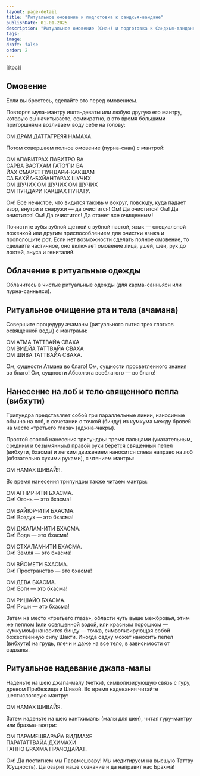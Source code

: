 ```yaml
---
layout: page-detail
title: "Ритуальное омовение и подготовка к сандхья-вандане"
publishDate: 01-01-2025
description: "Ритуальное омовение (Снан) и подготовка к Сандхья-вандане являются важными элементами **пурванга-кармы** — предварительных действий, которые выполняются перед основным поклонением в индуизме."
tags:
image:
draft: false
order: 2
---
```


[[toc]]

## Омовение
Если вы бреетесь, сделайте это перед омовением.

Повторяя мула-мантру ишта-деваты или любую другую его мантру, которую вы начитываете, семикратно, в это время большими пригоршнями возливаем воду себе на голову:

ОМ ДРАМ ДАТТАТРЕЯЯ НАМАХА.

Потом совершаем полное омовение (пурна-снан) с мантрой:

ОМ АПАВИТРАХ ПАВИТРО ВА \
САРВА ВАСТХАМ ГАТО’ПИ ВА \
ЙАХ СМАРЕТ ПУНДАРИ-КАКШАМ \
СА БАХЙА-БХЙАНТАРАХ ШУЧИХ \
ОМ ШУЧИХ ОМ ШУЧИХ ОМ ШУЧИХ \
ОМ ПУНДАРИ КАКШАХ ПУНАТУ.

Ом! Все нечистое, что видится таковым вокруг, повсюду, куда падает взор, внутри и снаружи — да очистится! Ом! Да очистится! Ом! Да очистится! Ом! Да очистится! Да станет все очищенным!

Почистите зубы зубной щеткой с зубной пастой, язык — специальной ложечкой или другим приспособлением для очистки языка и прополощите рот. Если нет возможности сделать полное омовение, то сделайте частичное, оно включает омовение лица, ушей, шеи, рук до локтей, ануса и гениталий.

## Облачение в ритуальные одежды
Облачитесь в чистые ритуальные одежды (для карма-санньяси или пурна-санньяси).

## Ритуальное очищение рта и тела (ачамана)
Совершите процедуру ачаманы (ритуального пития трех глотков освященной воды) с мантрами:

ОМ АТМА ТАТТВАЙА СВАХА \
ОМ ВИДЙА ТАТТВАЙА СВАХА \
ОМ ШИВА ТАТТВАЙА СВАХА.

Ом, сущности Атмана во благо! Ом, сущности просветленного знания во благо! Ом, сущности Абсолюта всеблагого — во благо!

## Нанесение на лоб и тело священного пепла (вибхути)
Трипундра представляет собой три параллельные линии, наносимые обычно на лоб, в сочетании с точкой (бинду) из кумкума между бровей на месте «третьего глаза» (аджна-чакры).

Простой способ нанесения трипундры: тремя пальцами (указательным, средним и безымянным) правой руки берется священный пепел (вибхути, бхасма) и легким движением наносится слева направо на лоб (обязательно сухими руками), с чтением мантры:

ОМ НАМАХ ШИВАЙЯ.

Во время нанесения трипундры также читаем мантры:

ОМ АГНИР-ИТИ БХАСМА. \
Ом! Огонь — это бхасма!

ОМ ВАЙЮР-ИТИ БХАСМА. \
Ом! Воздух — это бхасма!

ОМ ДЖАЛАМ-ИТИ БХАСМА. \
Ом! Вода — это бхасма!

ОМ СТХАЛАМ-ИТИ БХАСМА. \
Ом! Земля — это бхасма!

ОМ ВЙОМЕТИ БХАСМА. \
Ом! Пространство — это бхасма!

ОМ ДЕВА БХАСМА. \
Ом! Боги — это бхасма!

ОМ РИШАЙО БХАСМА. \
Ом! Риши — это бхасма!

Затем на место «третьего глаза», области чуть выше межбровья, этим же пеплом (или освященной водой, или красным порошком — кумкумом) наносится бинду — точка, символизирующая собой божественную силу Шакти. Иногда садху может наносить пепел (вибхути) на грудь, плечи и даже на все тело, в зависимости от садханы.

## Ритуальное надевание джапа-малы
Наденьте на шею джапа-малу (четки), символизирующую связь с гуру, древом Прибежища и Шивой. Во время надевания читайте шестислоговую мантру:

ОМ НАМАХ ШИВАЙЯ.

Затем наденьте на шею кантхималы (малы для шеи), читая гуру-мантру или брахма-гаятри:

ОМ ПАРАМЕШВАРАЙА ВИДМАХЕ \
ПАРАТАТТВАЙА ДХИМАХИ \
ТАННО БРАХМА ПРАЧОДАЙАТ.

Ом! Да постигнем мы Парамешвару! Мы медитируем на высшую Таттву (Сущность). Да озарит наше сознание и да направит нас Брахма!